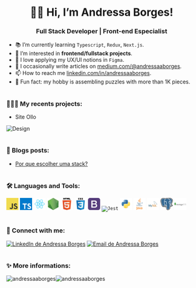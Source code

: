 <h1 align="center">👋🏾 Hi, I’m Andressa Borges!</h1>
<h3 align="center">Full Stack Developer | Front-end Especialist </h3>


- 📚 I’m currently learning ```Typescript```, ```Redux```, ```Next.js```.
- 👀 I’m interested in **frontend/fullstack projects**.
- 💞️ I love applying my UX/UI notions in ```Figma```.
- 📝 I occasionally write articles on [medium.com/@andressaaborges](https://medium.com/@andressaaborges).
- 📫 How to reach me [linkedin.com/in/andressaaborges](https://www.linkedin.com/in/andressaaborges/).
- 🧩 Fun fact: my hobby is assembling puzzles with more than 1K pieces.

#

### 👩🏾‍💻 My recents projects:

- Site Ollo

![Design](https://flic.kr/p/2oLw2aQ)

#


### 📃 Blogs posts:
- [Por que escolher uma stack?](https://medium.com/@andressaaborges/porqueescolherumastack-31361dcf63b7)

#

<h3 align="left">🛠 Languages and Tools:</h3>

<code><img height="32" src="https://raw.githubusercontent.com/github/explore/80688e429a7d4ef2fca1e82350fe8e3517d3494d/topics/javascript/javascript.png" alt="Javascript"/></code>
<code><img height="32" src="https://raw.githubusercontent.com/github/explore/80688e429a7d4ef2fca1e82350fe8e3517d3494d/topics/typescript/typescript.png" alt="Typescript"/></code>
<code><img height="32" src="https://raw.githubusercontent.com/github/explore/80688e429a7d4ef2fca1e82350fe8e3517d3494d/topics/react/react.png" alt="React"/></code>
<code><img height="32" src="https://raw.githubusercontent.com/github/explore/80688e429a7d4ef2fca1e82350fe8e3517d3494d/topics/nodejs/nodejs.png" alt="Nodejs"/></code>
<code><img height="32" src="https://raw.githubusercontent.com/github/explore/80688e429a7d4ef2fca1e82350fe8e3517d3494d/topics/html/html.png" alt="HTML5"/></code>
<code><img height="32" src="https://raw.githubusercontent.com/github/explore/80688e429a7d4ef2fca1e82350fe8e3517d3494d/topics/css/css.png" alt="CSS"/></code>
<code><img height="32" src="https://raw.githubusercontent.com/github/explore/80688e429a7d4ef2fca1e82350fe8e3517d3494d/topics/bootstrap/bootstrap.png" alt="Bootstrap"/></code>
<code><img height="32" src="https://jestjs.io/img/jest-badge.svg" alt="Jest"/></code>
<code><img height="32" src="https://raw.githubusercontent.com/github/explore/80688e429a7d4ef2fca1e82350fe8e3517d3494d/topics/python/python.png" alt="Python"/></code>
<code><img height="32" src="https://raw.githubusercontent.com/github/explore/80688e429a7d4ef2fca1e82350fe8e3517d3494d/topics/java/java.png" alt="Java"/></code>
<code><img height="32" src="https://raw.githubusercontent.com/github/explore/80688e429a7d4ef2fca1e82350fe8e3517d3494d/topics/mysql/mysql.png" alt="MySQL"/></code>
<code><img height="32" src="https://raw.githubusercontent.com/github/explore/80688e429a7d4ef2fca1e82350fe8e3517d3494d/topics/postgresql/postgresql.png" alt="PostegreSQL"/></code>
<code><img height="32" src="https://raw.githubusercontent.com/github/explore/80688e429a7d4ef2fca1e82350fe8e3517d3494d/topics/mongodb/mongodb.png" alt="MongoDB"/></code>

#

<h3 align="left">💌 Connect with me:</h3> 

<p align="left">
<a href="https://linkedin.com/in/andressaaborges" target="blank"><img src="https://cdn-icons-png.flaticon.com/512/174/174857.png" alt="LinkedIn de Andressa Borges" height="30" /></a>
<a href="mailto:emylleandressa2811@gmail.com" target="blank"><img src="https://logodownload.org/wp-content/uploads/2018/03/gmail-logo-2-1.png" alt="Email de Andressa Borges" height="30" /></a>
</p>

#

### ✨ More informations:
<p><img align="left" src="https://github-readme-stats.vercel.app/api/top-langs?username=andressaaborges&show_icons=true&locale=en&layout=compact" alt="andressaaborges" /></p> <p><img align="left" src="https://github-readme-stats.vercel.app/api?username=andressaaborges&show_icons=true&locale=en" alt="andressaaborges" /></p>

<!---
andressaaborges/andressaaborges is a ✨ special ✨ repository because its `README.md` (this file) appears on your GitHub profile.
You can click the Preview link to take a look at your changes.

- 🔭 I’m currently working on **a project to help development/programming beginners in their studies**
- 👀 I’m interested in ...
- 🌱 I’m currently learning ...
- 💞️ I’m looking to collaborate on ...
- 📫 How to reach me ...
- minha missão é fazer com que meu trabalho ajude a transformar realidades
- meu objetivo para esse ano é me tornar uma desenvolvedora em alta perfomance dominando a stack frontend
<p><img src="https://github-readme-streak-stats.herokuapp.com/?user=andressaaborges"></p>
--->
